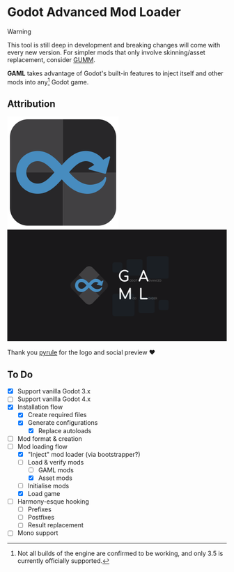 # Godot Advanced Mod Loader
>[!WARNING]
>This tool is still deep in development and breaking changes will come with every new version. For simpler mods that only involve skinning/asset replacement, consider [GUMM](https://github.com/KoBeWi/Godot-Universal-Mod-Manager).

**GAML** takes advantage of Godot's built-in features to inject itself and other mods into any[^1] Godot game.
[^1]: Not all builds of the engine are confirmed to be working, and only 3.5 is currently officially supported.

## Attribution
<img src="gaml.svg" height="256"/><img src="thumbnail.png" height="256"/>

Thank you [pyrule](https://github.com/Gapva) for the logo and social preview ❤️

## To Do
- [x] Support vanilla Godot 3.x
- [ ] Support vanilla Godot 4.x
- [x] Installation flow
	- [x] Create required files
	- [x] Generate configurations
		- [x] Replace autoloads
- [ ] Mod format & creation
- [ ] Mod loading flow
	- [x] "Inject" mod loader (via bootstrapper?)
	- [ ] Load & verify mods
		- [ ] GAML mods
		- [x] Asset mods
	- [ ] Initialise mods
	- [x] Load game
- [ ] Harmony-esque hooking
	- [ ] Prefixes
	- [ ] Postfixes
	- [ ] Result replacement
- [ ] Mono support
